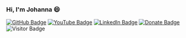 ### Hi, I'm Johanna 😄

[![GitHub Badge](https://img.shields.io/github/followers/mjvalenzuela?style=social)](https://github.com/mjvalenzuela?tab=followers)
[![YouTube Badge](https://img.shields.io/badge/My-YouTube-red)](https://www.youtube.com/channel/UCbiz5hEvp5O2OSCB_3VVGww)
[![LinkedIn Badge](https://img.shields.io/badge/My-LinkedIn-blue)](https://www.linkedin.com/in/maritzajohannavalenzuelasuarez/)
[![Donate Badge](https://img.shields.io/badge/Donate-Buy%20me%20a%20coffee-yellowgreen.svg)](https://www.buymeacoffee.com/mjvalenzuela)
![Visitor Badge](https://visitor-badge.laobi.icu/badge?page_id=mjvalenzuela.mjvalenzuela)

<!--
**mjvalenzuela/mjvalenzuela** is a ✨ _special_ ✨ repository because its `README.md` (this file) appears on your GitHub profile.

Here are some ideas to get you started:

- 🔭 I’m currently working on ...
- 🌱 I’m currently learning ...
- 👯 I’m looking to collaborate on ...
- 🤔 I’m looking for help with ...
- 💬 Ask me about ...
- 📫 How to reach me: ...
- 😄 Pronouns: ...
- ⚡ Fun fact: ...
-->
